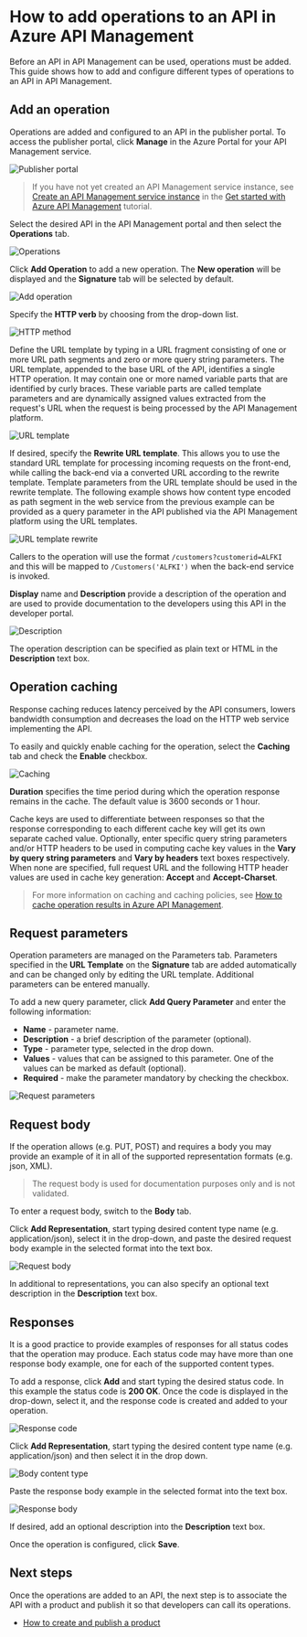 <properties 
	pageTitle="How to add operations to an API in Azure API Management" 
	description="Learn how to add operations to an API in Azure API Management." 
	services="api-management" 
	documentationCenter="" 
	authors="steved0x" 
	manager="dwrede" 
	editor=""/>

<tags 
	ms.service="api-management" 
	ms.workload="mobile" 
	ms.tgt_pltfrm="na" 
	ms.devlang="na" 
	ms.topic="article" 
	ms.date="03/10/2015" 
	ms.author="sdanie"/>

# How to add operations to an API in Azure API Management

Before an API in API Management can be used, operations must be added. This guide shows how to add and configure different types of operations to an API in API Management.

## <a name="add-operation"> </a>Add an operation

Operations are added and configured to an API in the publisher portal. To access the publisher portal, click **Manage** in the Azure Portal for your API Management service.

![Publisher portal][api-management-management-console]

>If you have not yet created an API Management service instance, see [Create an API Management service instance][] in the [Get started with Azure API Management][] tutorial.

Select the desired API in the API Management portal and then select the **Operations** tab. 

![Operations][api-management-operations]

Click **Add Operation** to add a new operation. The **New operation** will be displayed and the **Signature** tab will be selected by default.

![Add operation][api-management-add-operation]

Specify the **HTTP verb** by choosing from the drop-down list.

![HTTP method][api-management-http-method]

Define the URL template by typing in a URL fragment consisting of one or more URL path segments and zero or more query string parameters. The URL template, appended to the base URL of the API, identifies a single HTTP operation. It may contain one or more named variable parts that are identified by curly braces. These variable parts are called template parameters and are dynamically assigned values extracted from the request's URL when the request is being processed by the API Management platform.

![URL template][api-management-url-template]

If desired, specify the **Rewrite URL template**. This allows you to use the standard URL template for processing incoming requests on the front-end, while calling the back-end via a converted URL according to the rewrite template. Template parameters from the URL template should be used in the rewrite template. The following example shows how content type encoded as path segment in the web service from the previous example can be provided as a query parameter in the API published via the API Management platform using the URL templates.

![URL template rewrite][api-management-url-template-rewrite]

Callers to the operation will use the format `/customers?customerid=ALFKI` and this will be mapped to `/Customers('ALFKI')` when the back-end service is invoked.


**Display** name and **Description** provide a description of the operation and are used to provide documentation to the developers using this API in the developer portal.

![Description][api-management-description]

The operation description can be specified as plain text or HTML in the **Description** text box.

## <a name="operation-caching"> </a>Operation caching

Response caching reduces latency perceived by the API consumers, lowers bandwidth consumption and decreases the load on the HTTP web service implementing the API. 

To easily and quickly enable caching for the operation, select the **Caching** tab and check the **Enable** checkbox.

![Caching][api-management-caching-tab]

**Duration** specifies the time period during which the operation response remains in the cache. The default value is 3600 seconds or 1 hour.

Cache keys are used to differentiate between responses so that the response corresponding to each different cache key will get its own separate cached value. Optionally, enter specific query string parameters and/or HTTP headers to be used in computing cache key values in the **Vary by query string parameters** and **Vary by headers** text boxes respectively. When none are specified, full request URL and the following HTTP header values are used in cache key generation: **Accept** and **Accept-Charset**.

>For more information on caching and caching policies, see [How to cache operation results in Azure API Management][].


## <a name="request-parameters"> </a>Request parameters

Operation parameters are managed on the Parameters tab. Parameters specified in the **URL Template** on the **Signature** tab are added automatically and can be changed only by editing the URL template. Additional parameters can be entered manually.

To add a new query parameter, click **Add Query Parameter** and enter the following information:

-	**Name** - parameter name.
-	**Description** - a brief description of the parameter (optional).
-	**Type** - parameter type, selected in the drop down.
-	**Values** - values that can be assigned to this parameter. One of the values can be marked as default (optional).
-	**Required** - make the parameter mandatory by checking the checkbox. 

![Request parameters][api-management-request-parameters]

## <a name="request-body"> </a>Request body

If the operation allows (e.g. PUT, POST) and requires a body you may provide an example of it in all of the supported representation formats (e.g. json, XML). 

>The request body is used for documentation purposes only and is not validated.

To enter a request body, switch to the **Body** tab.

Click **Add Representation**, start typing desired content type name (e.g. application/json), select it in the drop-down, and paste the desired request body example in the selected format into the text box. 

![Request body][api-management-request-body]

In additional to representations, you can also specify an optional text description in the **Description** text box.

## <a name="responses"> </a>Responses

It is a good practice to provide examples of responses for all status codes that the operation may produce. Each status code may have more than one response body example, one for each of the supported content types. 

To add a response, click **Add** and start typing the desired status code. In this example the status code is **200 OK**. Once the code is displayed in the drop-down, select it, and the response code is created and added to your operation.

![Response code][api-management-response-code]

Click **Add Representation**, start typing the desired content type name (e.g. application/json) and then select it in the drop down.

![Body content type][api-management-response-body-content-type]

Paste the response body example in the selected format into the text box. 

![Response body][api-management-response-body]

If desired, add an optional description into the **Description** text box.

Once the operation is configured, click **Save**.


## <a name="next-steps"> </a>Next steps

Once the operations are added to an API, the next step is to associate the API with a product and publish it so that developers can call its operations.

-	[How to create and publish a product][]

[api-management-management-console]: ./media/api-management-howto-add-operations/api-management-management-console.png
[api-management-operations]: ./media/api-management-howto-add-operations/api-management-operations.png
[api-management-add-operation]: ./media/api-management-howto-add-operations/api-management-add-operation.png
[api-management-http-method]: ./media/api-management-howto-add-operations/api-management-http-method.png
[api-management-url-template]: ./media/api-management-howto-add-operations/api-management-url-template.png
[api-management-url-template-rewrite]: ./media/api-management-howto-add-operations/api-management-url-template-rewrite.png
[api-management-description]: ./media/api-management-howto-add-operations/api-management-description.png
[api-management-caching-tab]: ./media/api-management-howto-add-operations/api-management-caching-tab.png
[api-management-request-parameters]: ./media/api-management-howto-add-operations/api-management-request-parameters.png
[api-management-request-body]: ./media/api-management-howto-add-operations/api-management-request-body.png
[api-management-response-code]: ./media/api-management-howto-add-operations/api-management-response-code.png
[api-management-response-body-content-type]: ./media/api-management-howto-add-operations/api-management-response-body-content-type.png
[api-management-response-body]: ./media/api-management-howto-add-operations/api-management-response-body.png


[api-management-contoso-api]: ./media/api-management-howto-add-operations/api-management-contoso-api.png

[api-management-add-new-api]: ./media/api-management-howto-add-operations/api-management-add-new-api.png
[api-management-api-settings]: ./media/api-management-howto-add-operations/api-management-api-settings.png
[api-management-api-settings-credentials]: ./media/api-management-howto-add-operations/api-management-api-settings-credentials.png
[api-management-api-summary]: ./media/api-management-howto-add-operations/api-management-api-summary.png
[api-management-echo-operations]: ./media/api-management-howto-add-operations/api-management-echo-operations.png

[Add an operation]: #add-operation
[Operation caching]: #operation-caching
[Request parameters]: #request-parameters
[Request body]: #request-body
[Responses]: #responses
[Next steps]: #next-steps

[Get started with Azure API Management]: api-management-get-started.md
[Create an API Management service instance]: api-management-get-started.md#create-service-instance

[How to add operations to an API]: api-management-howto-add-operations.md
[How to create and publish a product]: api-management-howto-add-products.md
[How to cache operation results in Azure API Management]: api-management-howto-cache.md 
